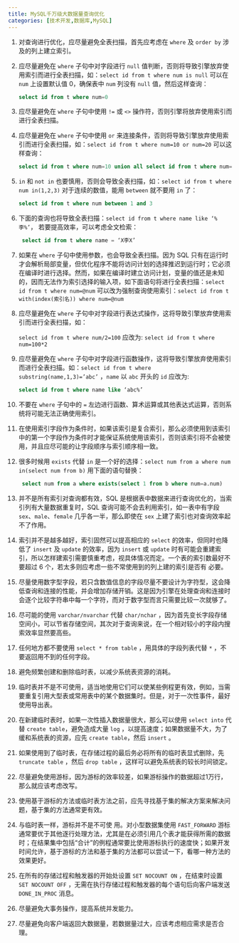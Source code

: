 ```yaml
---
title: MySQL千万级大数据量查询优化
categories: [技术开发,数据库,MySQL]
---
```


1. 对查询进行优化，应尽量避免全表扫描，首先应考虑在 `where` 及 `order by` 涉及的列上建立索引。

2. 应尽量避免在 `where` 子句中对字段进行 `null` 值判断，否则将导致引擎放弃使用索引而进行全表扫描，如：`select id from t where num is null` 可以在 `num` 上设置默认值 0，确保表中 `num` 列没有 `null` 值，然后这样查询：

   ```sql
   select id from t where num=0
   ```

3. 应尽量避免在 `where` 子句中使用 `!=` 或 `<>` 操作符，否则引擎将放弃使用索引而进行全表扫描。

4. 应尽量避免在 `where` 子句中使用 `or` 来连接条件，否则将导致引擎放弃使用索引而进行全表扫描，如：`select id from t where num=10 or num=20` 可以这样查询：

   ```sql
   select id from t where num=10 union all select id from t where num=20
   ```

5. `in` 和 `not in` 也要慎用，否则会导致全表扫描，如：`select id from t where num in(1,2,3)` 对于连续的数值，能用 `between` 就不要用 `in` 了：

   ```sql
   select id from t where num between 1 and 3
   ```

6. 下面的查询也将导致全表扫描：`select id from t where name like ‘%李%’`， 若要提高效率，可以考虑全文检索：

   ```sql
    select id from t where name = ‘X李X’
   ```

7. 如果在 `where` 子句中使用参数，也会导致全表扫描。因为 SQL 只有在运行时才会解析局部变量，但优化程序不能将访问计划的选择推迟到运行时；它必须在编译时进行选择。然而，如果在编译时建立访问计划，变量的值还是未知的，因而无法作为索引选择的输入项，如下面语句将进行全表扫描：`select id from t where num=@num` 可以改为强制查询使用索引：`select id from t with(index(索引名)) where num=@num`

8. 应尽量避免在 `where` 子句中对字段进行表达式操作，这将导致引擎放弃使用索引而进行全表扫描，如：

   `select id from t where num/2=100` 应改为: `select id from t where num=100*2`

9. 应尽量避免在 `where` 子句中对字段进行函数操作，这将导致引擎放弃使用索引而进行全表扫描。如：`select id from t where substring(name,1,3)=’abc’` ，`name` 以 `abc` 开头的 `id` 应改为:

   ```sql
   select id from t where name like ‘abc%’
   ```

10. 不要在 `where` 子句中的 `=` 左边进行函数、算术运算或其他表达式运算，否则系统将可能无法正确使用索引。

11. 在使用索引字段作为条件时，如果该索引是复合索引，那么必须使用到该索引中的第一个字段作为条件时才能保证系统使用该索引，否则该索引将不会被使用，并且应尽可能的让字段顺序与索引顺序相一致。

12. 很多时候用 `exists` 代替 `in` 是一个好的选择：`select num from a where num in(select num from b)` 用下面的语句替换： 

    ```sql
     select num from a where exists(select 1 from b where num=a.num)
    ```

13. 并不是所有索引对查询都有效，SQL 是根据表中数据来进行查询优化的，当索引列有大量数据重复时，SQL 查询可能不会去利用索引，如一表中有字段 `sex`、`male`、`female` 几乎各一半，那么即使在 `sex` 上建了索引也对查询效率起不了作用。

14. 索引并不是越多越好，索引固然可以提高相应的 `select` 的效率，但同时也降低了 `insert` 及 `update` 的效率，因为 `insert` 或 `update` 时有可能会重建索引，所以怎样建索引需要慎重考虑，视具体情况而定。一个表的索引数最好不要超过 6 个，若太多则应考虑一些不常使用到的列上建的索引是否有 必要。

15. 尽量使用数字型字段，若只含数值信息的字段尽量不要设计为字符型，这会降低查询和连接的性能，并会增加存储开销。这是因为引擎在处理查询和连接时会逐个比较字符串中每一个字符，而对于数字型而言只需要比较一次就够了。

16. 尽可能的使用 `varchar/nvarchar` 代替 `char/nchar` ，因为首先变长字段存储空间小，可以节省存储空间，其次对于查询来说，在一个相对较小的字段内搜索效率显然要高些。

17. 任何地方都不要使用 `select * from table` ，用具体的字段列表代替 `*` ，不要返回用不到的任何字段。

18. 避免频繁创建和删除临时表，以减少系统表资源的消耗。

19. 临时表并不是不可使用，适当地使用它们可以使某些例程更有效，例如，当需要重复引用大型表或常用表中的某个数据集时。但是，对于一次性事件，最好使用导出表。

20. 在新建临时表时，如果一次性插入数据量很大，那么可以使用 `select into` 代替 `create table`，避免造成大量 `log` ，以提高速度；如果数据量不大，为了缓和系统表的资源，应先 `create table`，然后 `insert` 。

21. 如果使用到了临时表，在存储过程的最后务必将所有的临时表显式删除，先 `truncate table` ，然后 `drop table` ，这样可以避免系统表的较长时间锁定。

22. 尽量避免使用游标，因为游标的效率较差，如果游标操作的数据超过1万行，那么就应该考虑改写。

23. 使用基于游标的方法或临时表方法之前，应先寻找基于集的解决方案来解决问题，基于集的方法通常更有效。

24. 与临时表一样，游标并不是不可使 用。对小型数据集使用 `FAST_FORWARD` 游标通常要优于其他逐行处理方法，尤其是在必须引用几个表才能获得所需的数据时；在结果集中包括“合计”的例程通常要比使用游标执行的速度快；如果开发时间允许，基于游标的方法和基于集的方法都可以尝试一下，看哪一种方法的效果更好。

25. 在所有的存储过程和触发器的开始处设置 `SET NOCOUNT ON` ，在结束时设置 `SET NOCOUNT OFF` ，无需在执行存储过程和触发器的每个语句后向客户端发送`DONE_IN_PROC` 消息。

26. 尽量避免大事务操作，提高系统并发能力。

27. 尽量避免向客户端返回大数据量，若数据量过大，应该考虑相应需求是否合理。